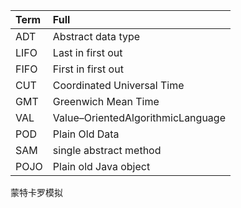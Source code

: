 

| Term | Full                              |
| :--- | :-------------------------------- |
| ADT  | Abstract data type                |
| LIFO | Last in first out                 |
| FIFO | First in first out                |
| CUT  | Coordinated Universal Time        |
| GMT  | Greenwich Mean Time               |
| VAL  | Value–OrientedAlgorithmicLanguage |
| POD  | Plain Old Data                    |
| SAM  | single abstract method            |
| POJO | Plain old Java object             |

蒙特卡罗模拟

